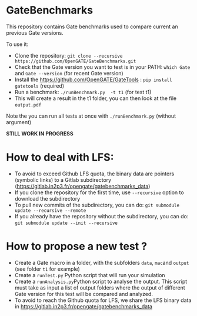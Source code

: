 # GateBenchmarks

This repository contains Gate benchmarks used to compare current an previous Gate versions. 

To use it: 
* Clone the repository: `git clone --recursive https://github.com/OpenGATE/GateBenchmarks.git`
* Check that the Gate version you want to test is in your PATH: `which Gate` and `Gate --version` (for recent Gate version)
* Install the https://github.com/OpenGATE/GateTools : `pip install gatetools` (required)
* Run a benchmark: `./runBenchmark.py  -t t1` (for test t1)
* This will create a result in the t1 folder, you can then look at the file `output.pdf`

Note the you can run all tests at once with `./runBenchmark.py` (without argument)

**STILL WORK IN PROGRESS**

# How to deal with LFS:
* To avoid to exceed Github LFS quota, the binary data are pointers (symbolic links) to a Gitlab subdirectory (https://gitlab.in2p3.fr/opengate/gatebenchmarks_data)
* If you clone the repository for the first time, use `--recursive` option to download the subdirectory
* To pull new commits of the subdirectory, you can do: `git submodule update --recursive --remote`
* If you already have the repository without the subdirectory, you can do: `git submodule update --init --recursive`

# How to propose a new test ?

* Create a Gate macro in a folder, with the subfolders `data`, `mac`and `output` (see folder `t1` for example)
* Create a `runTest.py` Python script that will run your simulation
* Create a `runAnalysis.py`Python script to analyse the output. This script must take as input a list of output folders where the output of different Gate version for this test will be compared and analyzed. 
* To avoid to reach the Github quota for LFS, we share the LFS binary data in https://gitlab.in2p3.fr/opengate/gatebenchmarks_data

